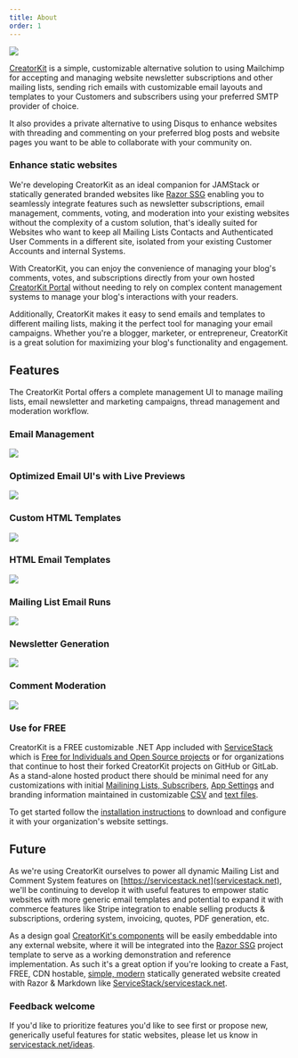 ```yaml
---
title: About
order: 1
---
```


[![](/img/pages/creatorkit/creatorkit-brand.svg)](/creatorkit/)

[CreatorKit](/creatorkit/) is a simple, customizable alternative solution to using Mailchimp for accepting and managing website
newsletter subscriptions and other mailing lists, sending rich emails with customizable email layouts and templates to your
Customers and subscribers using your preferred SMTP provider of choice.

It also provides a private alternative to using Disqus to enhance websites with threading and commenting on your preferred
blog posts and website pages you want to be able to collaborate with your community on.

### Enhance static websites

We're developing CreatorKit as an ideal companion for JAMStack or statically generated branded websites like
[Razor SSG](https://razor-ssg.web-templates.io/posts/razor-ssg)
enabling you to seamlessly integrate features such as newsletter subscriptions, email management, comments, voting,
and moderation into your existing websites without the complexity of a custom solution, that's ideally suited for Websites
who want to keep all Mailing Lists Contacts and Authenticated User Comments in a different site, isolated from your
existing Customer Accounts and internal Systems.

With CreatorKit, you can enjoy the convenience of managing your blog's comments, votes, and subscriptions directly
from your own hosted [CreatorKit Portal](/portal/) without needing to rely on complex content management systems to
manage your blog's interactions with your readers.

Additionally, CreatorKit makes it easy to send emails and templates to different mailing lists, making it the perfect
tool for managing your email campaigns. Whether you're a blogger, marketer, or entrepreneur, CreatorKit is a great
solution for maximizing your blog's functionality and engagement.

## Features

The CreatorKit Portal offers a complete management UI to manage mailing lists, email newsletter and marketing campaigns,
thread management and moderation workflow.

### Email Management

[![](/img/pages/creatorkit/portal-messages.png)](/creatorkit/portal-messages)

### Optimized Email UI's with Live Previews

[![](/img/pages/creatorkit/portal-messages-simple.png)](/creatorkit/portal-messages#email-ui)

### Custom HTML Templates

[![](/img/pages/creatorkit/portal-messages-custom.png)](/creatorkit/portal-messages#sending-custom-html-emails)

### HTML Email Templates

[![](/img/pages/creatorkit/portal-messages-markdown.png)](/creatorkit/portal-messages#sending-html-markdown-emails)

### Mailing List Email Runs

[![](/img/pages/creatorkit/portal-mailrun-custom.png)](/creatorkit/portal-mailruns)

### Newsletter Generation

[![](/img/pages/creatorkit/portal-mailrun-newsletter.png)](/creatorkit/portal-mailruns#generating-newsletters)

### Comment Moderation

[![](/img/pages/creatorkit/portal-report.png)](/creatorkit/portal-posts)

### Use for FREE

CreatorKit is a FREE customizable .NET App included with [ServiceStack](https://servicestack.net) which is
[Free for Individuals and Open Source projects](https://servicestack.net/free) or for organizations that continue to
host their forked CreatorKit projects on GitHub or GitLab. As a stand-alone hosted product there should be
minimal need for any customizations with initial [Mailining Lists, Subscribers](/creatorkit/install#before-you-run),
[App Settings](/creatorkit/install#whats-included) and branding information maintained in
customizable [CSV](/creatorkit/install#before-you-run) and [text files](/creatorkit/customize).

To get started follow the [installation instructions](/creatorkit/install) to download and configure it with your
organization's website settings.

## Future

As we're using CreatorKit ourselves to power all dynamic Mailing List and Comment System features on
[https://servicestack.net](servicestack.net), we'll be continuing to develop it with useful features to
empower static websites with more generic email templates and potential to expand it with commerce features like
Stripe integration to enable selling products & subscriptions, ordering system, invoicing, quotes, PDF generation, etc.

As a design goal [CreatorKit's components](/creatorkit/components) will be easily embeddable into any external website,
where it will be integrated into the [Razor SSG](/posts/razor-ssg) project template to serve as a working demonstration
and reference implementation. As such it's a great option if you're looking to create a Fast, FREE, CDN hostable,
[simple, modern](/posts/javascript) statically generated website created with Razor & Markdown
like [ServiceStack/servicestack.net](https://github.com/ServiceStack/servicestack.net).

### Feedback welcome

If you'd like to prioritize features you'd like to see first or propose new, generically useful features for
static websites, please let us know in [servicestack.net/ideas](https://servicestack.net/ideas).
